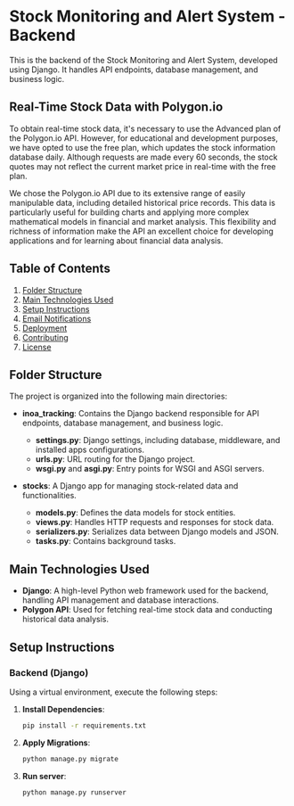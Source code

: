 ﻿# Stock Monitoring and Alert System - Backend

This is the backend of the Stock Monitoring and Alert System, developed using Django. It handles API endpoints, database management, and business logic.

## Real-Time Stock Data with Polygon.io

To obtain real-time stock data, it's necessary to use the Advanced plan of the Polygon.io API. However, for educational and development purposes, we have opted to use the free plan, which updates the stock information database daily. Although requests are made every 60 seconds, the stock quotes may not reflect the current market price in real-time with the free plan.

We chose the Polygon.io API due to its extensive range of easily manipulable data, including detailed historical price records. This data is particularly useful for building charts and applying more complex mathematical models in financial and market analysis. This flexibility and richness of information make the API an excellent choice for developing applications and for learning about financial data analysis.

## Table of Contents

1. [Folder Structure](#folder-structure)
2. [Main Technologies Used](#main-technologies-used)
3. [Setup Instructions](#setup-instructions)
4. [Email Notifications](#email-notifications)
5. [Deployment](#deployment)
6. [Contributing](#contributing)
7. [License](#license)

## Folder Structure

The project is organized into the following main directories:

- **inoa_tracking**: Contains the Django backend responsible for API endpoints, database management, and business logic.

  - **settings.py**: Django settings, including database, middleware, and installed apps configurations.
  - **urls.py**: URL routing for the Django project.
  - **wsgi.py** and **asgi.py**: Entry points for WSGI and ASGI servers.

- **stocks**: A Django app for managing stock-related data and functionalities.
  - **models.py**: Defines the data models for stock entities.
  - **views.py**: Handles HTTP requests and responses for stock data.
  - **serializers.py**: Serializes data between Django models and JSON.
  - **tasks.py**: Contains background tasks.

## Main Technologies Used

- **Django**: A high-level Python web framework used for the backend, handling API management and database interactions.
- **Polygon API**: Used for fetching real-time stock data and conducting historical data analysis.

## Setup Instructions

### Backend (Django)

Using a virtual environment, execute the following steps:

1. **Install Dependencies**:
   ```bash
   pip install -r requirements.txt
   ```
2. **Apply Migrations**:
   ```bash
   python manage.py migrate
   ```
3. **Run server**:
   ```bash
   python manage.py runserver
   ```
